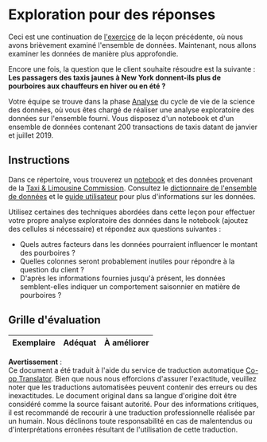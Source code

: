 <!--
CO_OP_TRANSLATOR_METADATA:
{
  "original_hash": "fcc7547171f4530f159676dd73ed772e",
  "translation_date": "2025-08-24T13:23:11+00:00",
  "source_file": "4-Data-Science-Lifecycle/15-analyzing/assignment.md",
  "language_code": "fr"
}
-->
# Exploration pour des réponses

Ceci est une continuation de [l'exercice](../14-Introduction/assignment.md) de la leçon précédente, où nous avons brièvement examiné l'ensemble de données. Maintenant, nous allons examiner les données de manière plus approfondie.

Encore une fois, la question que le client souhaite résoudre est la suivante : **Les passagers des taxis jaunes à New York donnent-ils plus de pourboires aux chauffeurs en hiver ou en été ?**

Votre équipe se trouve dans la phase [Analyse](README.md) du cycle de vie de la science des données, où vous êtes chargé de réaliser une analyse exploratoire des données sur l'ensemble fourni. Vous disposez d'un notebook et d'un ensemble de données contenant 200 transactions de taxis datant de janvier et juillet 2019.

## Instructions

Dans ce répertoire, vous trouverez un [notebook](../../../../4-Data-Science-Lifecycle/15-analyzing/assignment.ipynb) et des données provenant de la [Taxi & Limousine Commission](https://docs.microsoft.com/en-us/azure/open-datasets/dataset-taxi-yellow?tabs=azureml-opendatasets). Consultez le [dictionnaire de l'ensemble de données](https://www1.nyc.gov/assets/tlc/downloads/pdf/data_dictionary_trip_records_yellow.pdf) et le [guide utilisateur](https://www1.nyc.gov/assets/tlc/downloads/pdf/trip_record_user_guide.pdf) pour plus d'informations sur les données.

Utilisez certaines des techniques abordées dans cette leçon pour effectuer votre propre analyse exploratoire des données dans le notebook (ajoutez des cellules si nécessaire) et répondez aux questions suivantes :

- Quels autres facteurs dans les données pourraient influencer le montant des pourboires ?
- Quelles colonnes seront probablement inutiles pour répondre à la question du client ?
- D'après les informations fournies jusqu'à présent, les données semblent-elles indiquer un comportement saisonnier en matière de pourboires ?

## Grille d'évaluation

Exemplaire | Adéquat | À améliorer
--- | --- | ---

**Avertissement** :  
Ce document a été traduit à l'aide du service de traduction automatique [Co-op Translator](https://github.com/Azure/co-op-translator). Bien que nous nous efforcions d'assurer l'exactitude, veuillez noter que les traductions automatisées peuvent contenir des erreurs ou des inexactitudes. Le document original dans sa langue d'origine doit être considéré comme la source faisant autorité. Pour des informations critiques, il est recommandé de recourir à une traduction professionnelle réalisée par un humain. Nous déclinons toute responsabilité en cas de malentendus ou d'interprétations erronées résultant de l'utilisation de cette traduction.